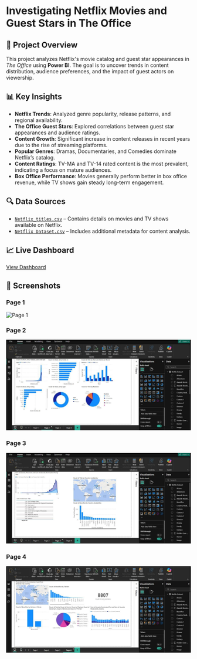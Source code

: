 # Investigating Netflix Movies and Guest Stars in The Office

## 📌 Project Overview
This project analyzes Netflix's movie catalog and guest star appearances in *The Office* using **Power BI**. The goal is to uncover trends in content distribution, audience preferences, and the impact of guest actors on viewership.

## 📊 Key Insights
- **Netflix Trends**: Analyzed genre popularity, release patterns, and regional availability.
- **The Office Guest Stars**: Explored correlations between guest star appearances and audience ratings.
- **Content Growth**: Significant increase in content releases in recent years due to the rise of streaming platforms.
- **Popular Genres**: Dramas, Documentaries, and Comedies dominate Netflix’s catalog.
- **Content Ratings**: TV-MA and TV-14 rated content is the most prevalent, indicating a focus on mature audiences.
- **Box Office Performance**: Movies generally perform better in box office revenue, while TV shows gain steady long-term engagement.

## 🔍 Data Sources
- [`Netflix_titles.csv`](https://github.com/saliniyan/DA_PROJECT/blob/main/netflix_titles.csv) – Contains details on movies and TV shows available on Netflix.
- [`Netflix Dataset.csv`](https://github.com/saliniyan/DA_PROJECT/blob/main/Netflix%20Dataset.csv) – Includes additional metadata for content analysis.

## 📈 Live Dashboard
[View Dashboard](https://app.powerbi.com/groups/me/reports/7cacb9c3-45d7-4f75-8246-43d7b199c19d/bfd3b34708a27493795a)

## 📸 Screenshots

### Page 1
![Page 1](images/image4.jpg)

### Page 2
![Page 2](images/image1.jpg) 

### Page 3
![Page 3](images/image2.jpg)

### Page 4
![Page 4](images/image3.jpg)
